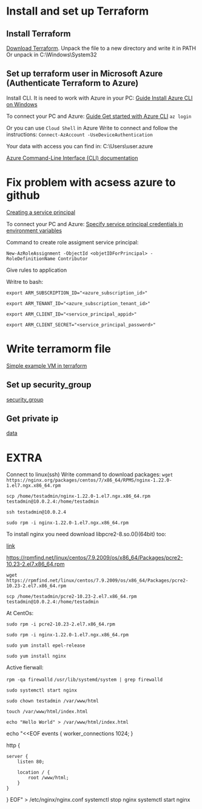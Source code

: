 # Install and set up Terraform

## Install Terraform

[Download Terraform](https://www.terraform.io/downloads).
Unpack the file to a new directory and write it in PATH
Or unpack in C:\Windows\System32

## Set up terraform user in Microsoft Azure (Authenticate Terraform to Azure)

Install CLI. It is need to work with Azure in your PC:
[Guide Install Azure CLI on Windows](https://docs.microsoft.com/en-us/cli/azure/install-azure-cli-windows?tabs=azure-cli)

To connect your PC and Azure:
[Guide Get started with Azure CLI](https://docs.microsoft.com/en-us/cli/azure/get-started-with-azure-cli)
`az login`

Or you can use `Cloud Shell` in Azure
Write to connect and follow the instructions:
`Connect-AzAccount -UseDeviceAuthentication`

Your data with access you can find in:
C:\Users\user\.azure

[Azure Command-Line Interface (CLI) documentation](https://docs.microsoft.com/en-us/cli/azure/)


# Fix problem with acsess azure to github

[Creating a service principal](https://docs.microsoft.com/en-us/azure/purview/create-service-principal-azure)

To connect your PC and Azure:
[Specify service principal credentials in environment variables](https://docs.microsoft.com/en-us/azure/developer/terraform/authenticate-to-azure?tabs=bash)

Command to create role assigment service principal:

`New-AzRoleAssignment -ObjectId <objetIDForPrincipal> -RoleDefinitionName Contributor`

Give rules to application

Writre to bash:

`export ARM_SUBSCRIPTION_ID="<azure_subscription_id>"`

`export ARM_TENANT_ID="<azure_subscription_tenant_id>"`

`export ARM_CLIENT_ID="<service_principal_appid>"`

`export ARM_CLIENT_SECRET="<service_principal_password>"`

# Write terramorm file

[Simple example VM in terraform](https://docs.microsoft.com/ru-ru/azure/developer/terraform/create-linux-virtual-machine-with-infrastructure)

## Set up security_group

[security_group](https://registry.terraform.io/providers/hashicorp/azurerm/latest/docs/resources/network_security_group)

## Get private ip

[data](https://registry.terraform.io/providers/hashicorp/Azurerm/latest/docs/data-sources/virtual_machine)

# EXTRA 

Connect to linux(ssh)
Write command to download packages:
`wget https://nginx.org/packages/centos/7/x86_64/RPMS/nginx-1.22.0-1.el7.ngx.x86_64.rpm`

`scp /home/testadmin/nginx-1.22.0-1.el7.ngx.x86_64.rpm testadmin@10.0.2.4:/home/testadmin`

`ssh testadmin@10.0.2.4`

`sudo rpm -i nginx-1.22.0-1.el7.ngx.x86_64.rpm`

To install nginx you need download libpcre2-8.so.0()(64bit) too:

[link](https://rpmfind.net/linux/rpm2html/search.php?query=libpcre2-8.so.0()(64bit))

https://rpmfind.net/linux/centos/7.9.2009/os/x86_64/Packages/pcre2-10.23-2.el7.x86_64.rpm

`wget https://rpmfind.net/linux/centos/7.9.2009/os/x86_64/Packages/pcre2-10.23-2.el7.x86_64.rpm`


`scp /home/testadmin/pcre2-10.23-2.el7.x86_64.rpm testadmin@10.0.2.4:/home/testadmin`

At CentOs:

`sudo rpm -i pcre2-10.23-2.el7.x86_64.rpm`

`sudo rpm -i nginx-1.22.0-1.el7.ngx.x86_64.rpm`

`sudo yum install epel-release`

`sudo yum install nginx`

Active fierwall:

`rpm -qa firewalld`
`/usr/lib/systemd/system | grep firewalld`

`sudo systemctl start nginx`

`sudo chown testadmin /var/www/html`

`touch /var/www/html/index.html`

`echo "Hello World" > /var/www/html/index.html`

echo "<<EOF
events {
    worker_connections 1024;
}

http {

    server {
        listen 80;

        location / {
            root /www/html;
        }
    }
}
EOF" > /etc/nginx/nginx.conf
systemctl stop nginx
systemctl start nginx